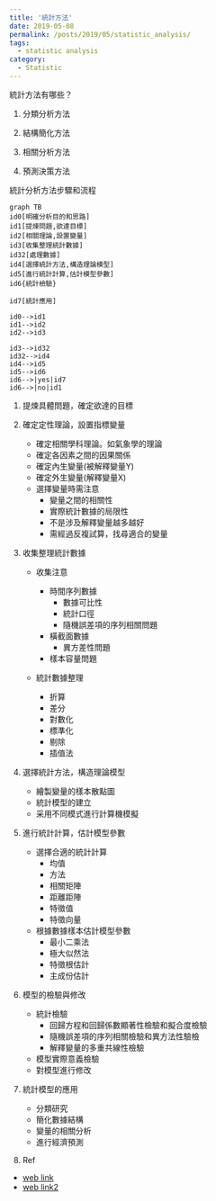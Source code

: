 ```yaml
---
title: '統計方法'
date: 2019-05-08
permalink: /posts/2019/05/statistic_analysis/
tags:
  - statistic analysis
category:
  - Statistic
---
```





統計方法有哪些？
 1. 分類分析方法

 2. 結構簡化方法

 3. 相關分析方法

 4. 預測決策方法

統計分析方法步驟和流程

```mermaid
graph TB
id0[明確分析目的和思路]
id1[提煉問題,欲達目標]
id2[相關理論,設置變量]
id3[收集整理統計數據]
id32[處理數據]
id4[選擇統計方法,構造理論模型]
id5[進行統計計算,估計模型參數]
id6{統計檢驗}

id7[統計應用]

id0-->id1
id1-->id2
id2-->id3

id3-->id32
id32-->id4
id4-->id5
id5-->id6
id6-->|yes|id7
id6-->|no|id1

```

1. 提煉具體問題，確定欲達的目標
2. 確定定性理論，設置指標變量
	- 確定相關學科理論。如氣象學的理論
	- 確定各因素之間的因果關係
	- 確定內生變量(被解釋變量Y)
	- 確定外生變量(解釋變量X)
	- 選擇變量時需注意
    	- 變量之間的相關性
    	- 實際統計數據的局限性
    	- 不是涉及解釋變量越多越好
    	- 需經過反複試算，找尋適合的變量
3. 收集整理統計數據
   - 收集注意
     - 時間序列數據
       - 數據可比性
       - 統計口徑
       - 隨機誤差項的序列相關問題
     - 橫截面數據
       - 異方差性問題
     - 樣本容量問題

   - 統計數據整理
     - 折算
     - 差分
     - 對數化
     - 標準化
     - 剔除
     - 插值法

4. 選擇統計方法，構造理論模型
   - 繪製變量的樣本散點圖
   - 統計模型的建立
   - 采用不同模式進行計算機模擬

5. 進行統計計算，估計模型參數
   - 選擇合適的統計計算
     - 均值
     - 方法
     - 相關矩陣
     - 距離距陣
     - 特徵值
     - 特徵向量
   - 根據數據樣本估計模型參數
     - 最小二乘法
     - 極大似然法
     - 特徵根估計
     - 主成份估計

6. 模型的檢驗與修改
   - 統計檢驗
     - 回歸方程和回歸係數顯著性檢驗和擬合度檢驗
     - 隨機誤差項的序列相關檢驗和異方法性驗檢
     - 解釋變量的多重共線性檢驗
   - 模型實際意義檢驗
   - 對模型進行修改

7. 統計模型的應用
   - 分類研究
   - 簡化數據結構
   - 變量的相關分析
   - 進行經濟預測


 8. Ref
- [web link](https://wenku.baidu.com/view/908c908f998fcc22bdd10d16.html)
- [web link2](http://www.reea.agri.cn/sttzgg/201608/P020160831597768501898.pdf)




